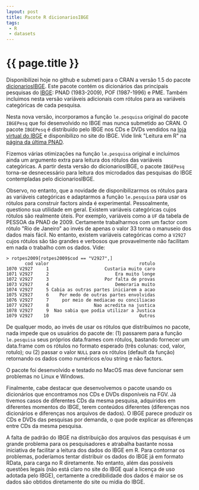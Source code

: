 ```yaml
---
layout: post
title: Pacote R dicionariosIBGE
tags: 
 - R
 - datasets
---
```


# {{ page.title }}

Disponibilizei hoje no github e submeti para o CRAN a versão 1.5 do
pacote [dicionariosIBGE](https://github.com/arademaker/dicionariosIBGE/).
Este pacote contém os dicionários das principais pesquisas do
[IBGE](http://www.ibge.gov.br/): PNAD (1983-2009), POF (1987-1996) e
PME. Também incluimos nesta versão variáveis adicionais com rótulos
para as variáveis categóricas de cada pesquisa.

Nesta nova versão, incorporamos a função `le.pesquisa` original do
pacote `IBGEPesq` que foi desenvolvido no IBGE mas nunca submetido ao
CRAN. O pacote `IBGEPesq` é distribuído pelo IBGE nos CDs e DVDs
vendidos na [loja virtual do IBGE](http://loja.ibge.gov.br) e
disponibilizo no site do IBGE. Vide link "Leitura em R" na
[página da última PNAD](http://www.ibge.gov.br/home/estatistica/populacao/trabalhoerendimento/pnad2009/microdados.shtm).

Fizemos várias otimizações na função `le.pesquisa` original e
incluímos ainda um argumento extra para leitura dos rótulos das
variáveis categóricas. A partir desta versão do dicionariosIBGE, o
pacote `IBGEPesq` torna-se desnecessário para leitura dos microdados
das pesquisas do IBGE contempladas pelo dicionariosIBGE.

Observo, no entanto, que a novidade de disponibilizarmos os rótulos
para as variáveis categóricas e adaptarmos a função `le.pesquisa` para
usar os rótulos para construir factors ainda é
experimental. Pessoalmente, questiono sua utilidade em geral. Existem
variáveis categóricas cujos rótulos são realmente úteis. Por exemplo,
variáveis como a `UF` da tabela de PESSOA da PNAD de 2009. Certamente
trabalharmos com um factor com rótulo "Rio de Janeiro" ao invés de
apenas o valor 33 torna o manuseio dos dados mais fácil. No entanto,
existem variáveis categóricas como a `V2927` cujos rótulos são tão
grandes e verbosos que provavelmente não facilitam em nada o trabalho
com os dados. Vide:

    > rotpes2009[rotpes2009$cod == "V2927",]
           cod valor                                  rotulo
    1070 V2927     1                     Custaria muito caro
    1071 V2927     2                         Era muito longe
    1072 V2927     3                     Por falta de provas
    1073 V2927     4                         Demoraria muito
    1074 V2927     5 Cabia as outras partes iniciarem a acao
    1075 V2927     6    Por medo de outras partes envolvidas
    1076 V2927     7     por meio de mediacao ou conciliacao
    1077 V2927     8                 Nao acredita na justica
    1078 V2927     9  Nao sabia que podia utilizar a Justica
    1079 V2927    10                                  Outros

De qualquer modo, ao invés de usar os rótulos que distribuímos no
pacote, nada impede que os usuários do pacote de: (1) passarem para a
função `le.pesquisa` seus próprios data.frames com rótulos, bastando
fornecer um data.frame com os rótulos no formato esperado (três
colunas: cod, valor, rotulo); ou (2) passar o valor `NULL` para os
rótulos (default da função) retornando os dados como numéricos e/ou
string e não factors.

O pacote foi desenvolvido e testado no MacOS mas deve funcionar sem
problemas no Linux e Windows.

Finalmente, cabe destacar que desenvolvemos o pacote usando os
dicionários que encontramos nos CDs e DVDs disponíveis na FGV. Já
tivemos casos de diferentes CDs da mesma pesquisa, adquiridos em
diferentes momentos do IBGE, terem conteúdos diferentes (diferenças
nos dicionários e diferenças nos arquivos de dados). O IBGE parece
produzir os CDs e DVDs das pesquisas por demanda, o que pode explicar
as diferenças entre CDs da mesma pesquisa.

A falta de padrão do IBGE na distribuição dos arquivos das pesquisas é
um grande problema para os pesquisadores e atrabalha bastante nossa
iniciativa de facilitar a leitura dos dados do IBGE em R. Para
contornar os problemas, poderíamos tentar distribuir os dados do IBGE
já em formato RData, para carga no R diretamente. No entanto, além das
possíveis questões legais (não está claro no site do IBGE qual a
licença de uso adotada pelo IBGE), certamente a credibilidade dos
dados é maior se os dados são obtidos diretamente do site ou mídia do
IBGE.

